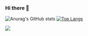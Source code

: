 ### Hi there 👋



![Anurag's GitHub stats](https://github-readme-stats.vercel.app/api?username=aquinofaby&theme=bear&show_icons=true) [![Top Langs](https://github-readme-stats.vercel.app/api/top-langs/?username=aquinofaby&layout=compact&theme=monokai)](https://github.com/aquinofaby/github-readme-stats) 

 [<img src="https://img.shields.io/badge/linkedin-%230077B5.svg?&style=for-the-badge&logo=linkedin&logoColor=white" />](https://www.linkedin.com/in/USERNAME/) 


<!--
**aquinofaby/aquinofaby** is a ✨ _special_ ✨ repository because its `README.md` (this file) appears on your GitHub profile.

Here are some ideas to get you started:

- 🔭 I’m currently working on ...
- 🌱 I’m currently learning ...
- 👯 I’m looking to collaborate on ...
- 🤔 I’m looking for help with ...
- 💬 Ask me about ...
- 📫 How to reach me: ...
- 😄 Pronouns: ...
- ⚡ Fun fact: ...
-->

